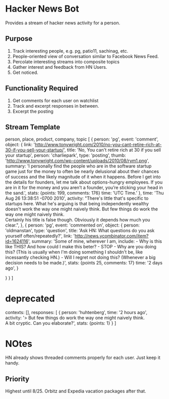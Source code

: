 
# Hacker News Bot 

Provides a stream of hacker news activity for a person. 

## Purpose 

1. Track interesting people, e.g. pg, patio11, sachinag, etc. 
2. People-oriented view of conversation similar to Facebook News Feed.
3. Percolate interesting streams into composite topics 
4. Gather interest and feedback from HN Users.
5. Get noticed. 

## Functionality Required

1. Get comments for each user on watchlist
2. Track and excerpt responses in between. 
3. Excerpt the posting

## Stream Template
person, place, product, company, topic
[
{
  person: 'pg',
  event: 'comment',
  object: {
    link: 'http://www.tonywright.com/2010/no-you-cant-retire-rich-at-30-if-you-sell-your-startup/',
    title: 'No, You can\'t retire rich at 30 if you sell your startup',
    person: 'charliepark',
    type: 'posting',
    thumb: 'http://www.tonywright.com/wp-content/uploads/2010/08/rym1.png',
    summary: 'I personally find the people who are in the software startup game just for the money to often be nearly delusional about their chances of success and the likely magnitude of it when it happens. Before I get into the details for founders, let me talk about options-hungry employees. If you are in it for the money and you aren’t a founder, you’re sticking your head in the sand.',
    stats: {points: 199, comments: 176}
    time: 'UTC Time.'
  },
  time: 'Thu Aug 26 13:38:51 -0700 2010',
  activity: "There's little that's specific to startups here. What he's arguing is that being independently wealthy doesn't work the way one might naively think. But few things do work the way one might naively think.<br/>Certainly his title is false though. Obviously it depends how much you clear.", 
},
{
  person: 'pg',
  event: 'commented on',
  object: {
    person: 'oldmanstan',
    type: 'question',
    title: 'Ask HN: What questions do you ask yourself often/repeatedly?',
    link: 'http://news.ycombinator.com/item?id=1624116',
    summary: 'Some of mine, wherever I am, include: - Why is this like THIS? And how could I make this beter? - STOP - Why are you doing this? (This is usually when I'm doing something I shouldn't be, like incessantly checking HN.) - Will I regret not doing this? (Whenever a big decision needs to be made.)',
    stats: {points 25, comments: 17}
    time: '2 days ago',
  }  

    

  }
}
]

# deprecated
  contexts: [], 
  responses: [
    {
      person: 'huhtenberg', 
      time: '2 hours ago', 
      activity: '> But few things do work the way one might naively think.<br/> A bit cryptic. Can you elaborate?',
      stats: {points: 1}
    }
  ]

# NOtes 
HN already shows threaded comments properly for each user. Just keep it handy. 

## Priority 

Highest until 8/25. 
Orbitz and Expedia vacation packages after that.

